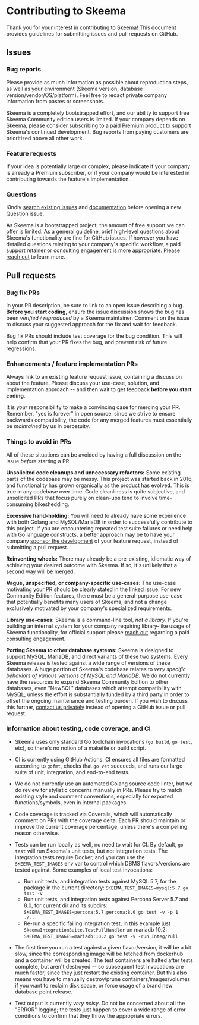 # Contributing to Skeema

Thank you for your interest in contributing to Skeema! This document provides guidelines for submitting issues and pull requests on GitHub.

## Issues

### Bug reports

Please provide as much information as possible about reproduction steps, as well as your environment (Skeema version, database version/vendor/OS/platform). Feel free to redact private company information from pastes or screenshots.

Skeema is a completely bootstrapped effort, and our ability to support free Skeema Community edition users is limited. If your company depends on Skeema, please consider subscribing to a paid [Premium](https://www.skeema.io/download/) product to support Skeema's continued development. Bug reports from paying customers are prioritized above all other work.

### Feature requests

If your idea is potentially large or complex, please indicate if your company is already a Premium subscriber, or if your company would be interested in contributing towards the feature's implementation.

### Questions

Kindly [search existing issues](https://github.com/skeema/skeema/search?type=issues) and [documentation](https://www.google.com/search?q=documentation+site%3Awww.skeema.io) before opening a new Question issue.

As Skeema is a bootstrapped project, the amount of free support we can offer is limited. As a general guideline, brief high-level questions about Skeema's functionality are fine for GitHub issues. If however you have detailed questions relating to your company's specific workflow, a paid support retainer or consulting engagement is more appropriate. Please [reach out](https://www.skeema.io/contact/) to learn more.

## Pull requests

### Bug fix PRs

In your PR description, be sure to link to an open issue describing a bug. **Before you start coding**, ensure the issue discussion shows the bug has been *verified / reproduced* by a Skeema maintainer. Comment on the issue to discuss your suggested approach for the fix and wait for feedback.

Bug fix PRs should include test coverage for the bug condition. This will help confirm that your PR fixes the bug, and prevent risk of future regressions.

### Enhancements / feature implementation PRs

Always link to an existing feature request issue, containing a discussion about the feature. Please discuss your use-case, solution, and implementation approach -- and then wait to get feedback **before you start coding**.

It is *your* responsibility to make a convincing case for merging your PR. Remember, "yes is forever" in open source: since we strive to ensure backwards compatibility, the code for any merged features must essentially be *maintained* by us in perpetuity.

### Things to avoid in PRs

All of these situations can be avoided by having a full discussion on the issue *before* starting a PR.

**Unsolicited code cleanups and unnecessary refactors:** Some existing parts of the codebase may be messy. This project was started back in 2016, and functionality has grown organically as the product has evolved. This is true in any codebase over time. Code cleanliness is quite subjective, and unsolicited PRs that focus purely on clean-ups tend to involve time-consuming bikeshedding.

**Excessive hand-holding:** You will need to already have some experience with both Golang and MySQL/MariaDB in order to successfully contribute to this project. If you are encountering repeated test suite failures or need help with Go language constructs, a better approach may be to have your company [sponsor the development](https://www.skeema.io/contact/) of your feature request, instead of submitting a pull request.

**Reinventing wheels:** There may already be a pre-existing, idiomatic way of achieving your desired outcome with Skeema. If so, it's unlikely that a second way will be merged.

**Vague, unspecified, or company-specific use-cases:** The use-case motivating your PR should be clearly stated in the linked issue. For new Community Edition features, there must be a general-purpose use-case that potentially benefits many users of Skeema, and not a change exclusively motivated by your company's specialized requirements.

**Library use-cases:** Skeema is a command-line tool, *not a library*. If you're building an internal system for your company requiring library-like usage of Skeema functionality, for official support please [reach out](https://www.skeema.io/contact/) regarding a paid consulting engagement.

**Porting Skeema to other database systems:** Skeema is designed to support MySQL, MariaDB, and direct variants of these two systems. Every Skeema release is tested against a wide range of versions of these databases. A huge portion of Skeema's codebase relates to *very specific behaviors of various versions of MySQL and MariaDB*. We do not currently have the resources to expand Skeema Community Edition to other databases, even "NewSQL" databases which attempt compatibility with MySQL, unless the effort is substantially funded by a third party in order to offset the ongoing maintenance and testing burden. If you wish to discuss this further, [contact us privately](https://www.skeema.io/contact/) instead of opening a GitHub issue or pull request.

### Information about testing, code coverage, and CI

* Skeema uses only standard Go toolchain invocations (`go build`, `go test`, etc), so there's no notion of a makefile or build script.

* CI is currently using GitHub Actions. CI ensures all files are formatted according to `gofmt`, checks that `go vet` succeeds, and runs our large suite of unit, integration, and end-to-end tests.

* We do not currently use an automated Golang source code linter, but we do review for stylistic concerns manually in PRs. Please try to match existing style and comment conventions, especially for exported functions/symbols, even in internal packages.

* Code coverage is tracked via Coveralls, which will automatically comment on PRs with the coverage delta. Each PR should maintain or improve the current coverage percentage, unless there's a compelling reason otherwise.

* Tests can be run locally as well, no need to wait for CI. By default, `go test` will run Skeema's unit tests, but not integration tests. The integration tests require Docker, and you can use the `SKEEMA_TEST_IMAGES` env var to control which DBMS flavors/versions are tested against. Some examples of local test invocations:
  * Run unit tests, and integration tests against MySQL 5.7, for the package in the current directory: `SKEEMA_TEST_IMAGES=mysql:5.7 go test -v`
  * Run unit tests, and integration tests against Percona Server 5.7 and 8.0, for current dir and its subdirs: `SKEEMA_TEST_IMAGES=percona:5.7,percona:8.0 go test -v -p 1 ./...`
  * Re-run a specific failing integration test, in this example just `SkeemaIntegrationSuite.TestPullHandler` on mariadb 10.2: `SKEEMA_TEST_IMAGES=mariadb:10.2 go test -v -run Integ/Pull`

* The first time you run a test against a given flavor/version, it will be a bit slow, since the corresponding image will be fetched from dockerhub and a container will be created. The test containers are halted after tests complete, but aren't destroyed -- so subsequent test invocations are much faster, since they just restart the existing container. But this also means you have to manually destroy/prune containers/images/volumes if you want to reclaim disk space, or force usage of a brand new database point release.

* Test output is currently *very noisy*. Do not be concerned about all the "ERROR" logging; the tests just happen to cover a wide range of error conditions to confirm that they throw the appropriate errors.

